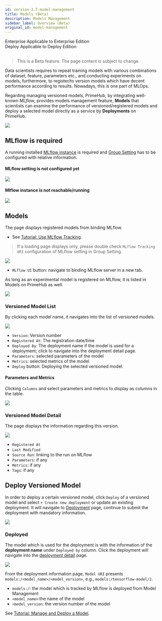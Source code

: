 ```yaml
---
id: version-3.7-model-management
title: Models (Beta)
description: Models Management
sidebar_label: Overview (Beta)
original_id: model-management
---
```


<div class="label-sect">
  <div class="ee-only tooltip">Enterprise
    <span class="tooltiptext">Applicable to Enterprise Edition</span>
  </div>
  <div class="deploy-only tooltip">Deploy
    <span class="tooltiptext">Applicable to Deploy Edition</span>
  </div>
</div>
<br>

> This is a Beta feature. The page content is subject to change.

Data scientists requires to repeat training models with various combinations of dataset, feature, parameters etc., and conducting experiments on models, furthermore, to register/to version models which have decent performance according to results. Nowadays, this is one part of MLOps. 

Regarding managing versioned models, PrimeHub, by integrating well-known *MLflow*, provides models management feature, **Models** that scientists can examine the performance of versioned/registered models and deploy a selected model directly as a service by **Deployments** on PrimeHub.

![](assets/model-mgt.png)

## MLflow is required

A running installed [MLflow instance](primehub-app) is required and [Group Setting](group-setting#mlflow) has to be configured with relative information.

#### MLflow setting is not configured yet

![](assets/model-mgt-not-config.png)


#### Mlflow instance is not reachable/running

![](assets/mlflow-not-reachable.png)


## Models

The page displays registered models from binding MLflow.

+ See [Tutorial: Use MLflow Tracking](primehub-app-tutorial-mlflow#use-mlflow-tracking-in-primehub).

> If a loading page displays only, please double check `MLflow Tracking URI` configuration of MLflow setting in Group Setting.

![](assets/model-mgt-list.png)

+ `MLflow UI` button: navigate to binding MLflow server in a new tab.

As long as an experimental model is registered on MLflow, it is listed in Models on PrimeHub as well.

![](assets/mlflow-register-model.png)

### Versioned Model List

By clicking each model name, it navigates into the list of versioned models.

![](assets/model-mgt-version-list_v37.png)

+ `Version`: Version number
+ `Registered At`: The registration date/time
+ `Deployed By`: The deployment name if the model is used for a deployment; click to navigate into the deployment detail page.
+ `Parameters`: selected parameters of the model
+ `Metrics`: selected metrics of the model
+ `Deploy` button: Deploying the selected versioned model.

#### Parameters and Metrics

Clicking `Columns` and select parameters and metrics to display as columns in the table.

![](assets/model-metrics-paras.gif)

### Versioned Model Detail

The page displays the information regarding this version.

![](assets/model-mgt-versioned-item.png)

+ `Registered At`
+ `Last Modified`
+ `Source Run`: linking to the run on MLflow
+ `Parameters`: if any
+ `Metrics`: if any
+ `Tags`: if any

## Deploy Versioned Model

In order to deploy a certain versioned model, click `Deploy` of a versioned model and select `+ Create new deployment` or update an existing deployment. It will navigate to [Deployment](model-deployment-feature) page, continue to submit the deployment with mandatory information.

![](assets/model-mgt-deploy-popup.png)


### Deployed

The model which is used for the deployment is with the information of the **deployment name** under `Deployed by` column. Click the deployment will navigate into the [deployment detail](model-deployment-feature#deployment-detail) page.

![](assets/model-mgt-deployed.png)

From the deployment information page, `Model URI` presents `models:/<model_name>/<model_version>`, e.g., `models:/tensorflow-model/2`.

+ `models:/`: the model which is tracked by MLflow is deployed from Model Management
+ `<model_name>`:the name of the model
+ `<model_version`: the version number of the model

See [Tutorial: Manage and Deploy a Model](model-management-tutorial).
